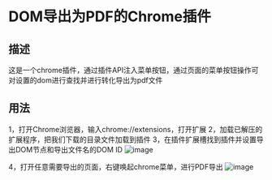 #  DOM导出为PDF的Chrome插件
## 描述
这是一个chrome插件，通过插件API注入菜单按钮，通过页面的菜单按钮操作可对设置的dom进行查找并进行转化导出为pdf文件
## 用法
1，打开Chrome浏览器，输入chrome://extensions，打开扩展
2，加载已解压的扩展程序，把我们下载的目录文件加载到插件
3，在插件扩展槽找到插件并设置导出DOM节点和导出文件名的DOM ID
<img alt="image" src="https://github.com/user-attachments/assets/d81d3129-5c1f-46c2-8e4e-3d2db8becb3a" />

4，打开任意需要导出的页面，右键唤起chrome菜单，进行PDF导出
<img alt="image" src="https://github.com/user-attachments/assets/c90851bf-b2d0-47a2-87ff-1f935c6f65a8" />
